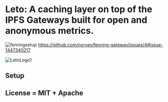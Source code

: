 # Leto: A caching layer on top of the IPFS Gateways built for open and anonymous metrics.

![fenringsetup](https://user-images.githubusercontent.com/30084404/201572703-b563d7f8-5b2f-47cd-820c-11ad114f421f.png)
https://github.com/noryev/fenring-gateway/issues/4#issue-1447340217

![LetoLogo1](https://user-images.githubusercontent.com/30084404/201788326-b41d1ec4-e07d-4e7f-bd1f-f5b0ea9ae085.png)



## Setup

## License = MIT + Apache
